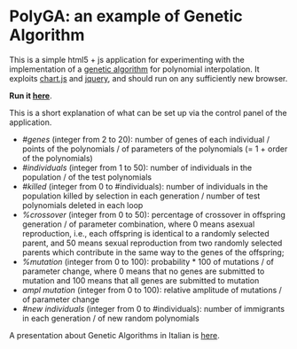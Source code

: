# PolyGA: an example of Genetic Algorithm
This is a simple html5 + js application for experimenting with the implementation of a <a href="https://en.wikipedia.org/wiki/Genetic_algorithm" target="_blank">genetic algorithm</a> for polynomial interpolation.
It exploits <a href="https://www.chartjs.org/">chart.js</a> and <a href="https://jquery.com">jquery</a>, and should run on any sufficiently new browser.

**Run it <a href="https://lmari.github.com/PolyGA/GA.html" target="_blank">here</a>**.

This is a short explanation of what can be set up via the control panel of the application.
* _#genes_ (integer from 2 to 20): number of genes of each individual / points of the polynomials / of parameters of the polynomials (= 1 + order of the polynomials)
* _#individuals_ (integer from 1 to 50): number of individuals in the population / of the test polynomials
* _#killed_ (integer from 0 to #individuals): number of individuals in the population killed by selection in each generation / number of test polynomials deleted in each loop
* _%crossover_ (integer from 0 to 50): percentage of crossover in offspring generation / of parameter combination, where 0 means asexual reproduction, i.e., each offspring is identical to a randomly selected parent, and 50 means sexual reproduction from two randomly selected parents which contribute in the same way to the genes of the offspring;
* _%mutation_ (integer from 0 to 100): probability * 100 of mutations / of parameter change, where 0 means that no genes are submitted to mutation and 100 means that all genes are submitted to mutation
* _ampl mutation_ (integer from 0 to 100): relative amplitude of mutations / of parameter change
* _#new individuals_ (integer from 0 to #individuals): number of immigrants in each generation / of new random polynomials

A presentation about Genetic Algorithms in Italian is <a href="https://github.com/lmari/GA/blob/master/GA.pdf">here</a>.
